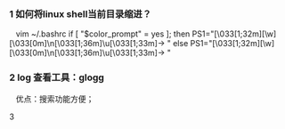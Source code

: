 ### 1 如何将linux shell当前目录缩进？

    vim ~/.bashrc
    if [ "$color_prompt" = yes ]; then
        PS1="\[\033[1;32m\][\w]\[\033[0m\]\n\[\033[1;36m\]\u\[\033[1;33m\]-> "
    else
        PS1="\[\033[1;32m\][\w]\[\033[0m\]\n\[\033[1;36m\]\u\[\033[1;33m\]-> "

### 2 log 查看工具：glogg

    优点：搜索功能方便；
    
3 
